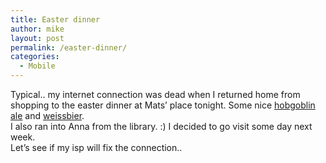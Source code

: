 ```yaml
---
title: Easter dinner
author: mike
layout: post
permalink: /easter-dinner/
categories:
  - Mobile
---
```

Typical.. my internet connection was dead when I returned home from shopping to the easter dinner at Mats&#8217; place tonight. Some nice <a  target="_new" href="http://www.systembolaget.se/pris/owa/xdisplay?p_varunr=11272&#038;p_back=plAlla">hobgoblin ale</a> and <a target="_new" href="http://www.systembolaget.se/pris/owa/xdisplay?p_varunr=11208&#038;p_back=plAlla">weissbier</a>.  
I also ran into Anna from the library</a>. :) I decided to go visit some day next week.  
Let&#8217;s see if my isp will fix the connection..